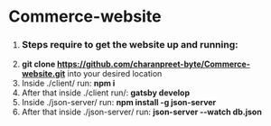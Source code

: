 # Commerce-website
1. ### Steps require to get the website up and running:
1. **git clone https://github.com/charanpreet-byte/Commerce-website.git** into your desired location 
1. Inside ./client/ run: **npm i** 
1. After that inside ./client run/: **gatsby develop**
1. Inside ./json-server/ run: **npm install -g json-server**
1. After that inside ./json-server/ run: **json-server --watch db.json**
